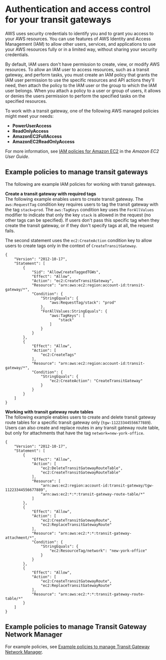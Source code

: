# Authentication and access control for your transit gateways<a name="transit-gateway-authentication-access-control"></a>

AWS uses security credentials to identify you and to grant you access to your AWS resources\. You can use features of AWS Identity and Access Management \(IAM\) to allow other users, services, and applications to use your AWS resources fully or in a limited way, without sharing your security credentials\.

By default, IAM users don't have permission to create, view, or modify AWS resources\. To allow an IAM user to access resources, such as a transit gateway, and perform tasks, you must create an IAM policy that grants the IAM user permission to use the specific resources and API actions they'll need, then attach the policy to the IAM user or the group to which the IAM user belongs\. When you attach a policy to a user or group of users, it allows or denies the users permission to perform the specified tasks on the specified resources\.

To work with a transit gateway, one of the following AWS managed policies might meet your needs:
+ **PowerUserAccess**
+ **ReadOnlyAccess**
+ **AmazonEC2FullAccess**
+ **AmazonEC2ReadOnlyAccess**

For more information, see [IAM policies for Amazon EC2](https://docs.aws.amazon.com/AWSEC2/latest/UserGuide/iam-policies-for-amazon-ec2.html) in the *Amazon EC2 User Guide*\.

## Example policies to manage transit gateways<a name="tgw-example-iam-policies"></a>

The following are example IAM policies for working with transit gateways\.

**Create a transit gateway with required tags**  
The following example enables users to create transit gateway\. The `aws:RequestTag` condition key requires users to tag the transit gateway with the tag `stack=prod`\. The `aws:TagKeys` condition key uses the `ForAllValues` modifier to indicate that only the key `stack` is allowed in the request \(no other tags can be specified\)\. If users don't pass this specific tag when they create the transit gateway, or if they don't specify tags at all, the request fails\.

The second statement uses the `ec2:CreateAction` condition key to allow users to create tags only in the context of `CreateTransitGateway`\. 

```
{
    "Version": "2012-10-17",
    "Statement": [
        {
            "Sid": "AllowCreateTaggedTGWs",
            "Effect": "Allow",
            "Action": "ec2:CreateTransitGateway",
            "Resource": "arn:aws:ec2:region:account-id:transit-gateway/*",
            "Condition": {
                "StringEquals": {
                    "aws:RequestTag/stack": "prod"
                },
                "ForAllValues:StringEquals": {
                    "aws:TagKeys": [
                        "stack"
                    ]
                }
            }
        },
        {
            "Effect": "Allow",
            "Action": [
                "ec2:CreateTags"
            ],
            "Resource": "arn:aws:ec2:region:account-id:transit-gateway/*",
            "Condition": {
                "StringEquals": {
                    "ec2:CreateAction": "CreateTransitGateway"
                }
            }
        }
    ]
}
```

**Working with transit gateway route tables**  
The following example enables users to create and delete transit gateway route tables for a specific transit gateway only \(`tgw-11223344556677889`\)\. Users can also create and replace routes in any transit gateway route table, but only for attachments that have the tag `network=new-york-office`\.

```
{
    "Version": "2012-10-17",
    "Statement": [
        {
            "Effect": "Allow",
            "Action": [
                "ec2:DeleteTransitGatewayRouteTable",
                "ec2:CreateTransitGatewayRouteTable"
            ],
            "Resource": [
                "arn:aws:ec2:region:account-id:transit-gateway/tgw-11223344556677889",
                "arn:aws:ec2:*:*:transit-gateway-route-table/*"
            ]
        },
        {
            "Effect": "Allow",
            "Action": [
                "ec2:CreateTransitGatewayRoute",
                "ec2:ReplaceTransitGatewayRoute"
            ],
            "Resource": "arn:aws:ec2:*:*:transit-gateway-attachment/*",
            "Condition": {
                "StringEquals": {
                    "ec2:ResourceTag/network": "new-york-office"
                }
            }
        },
        {
            "Effect": "Allow",
            "Action": [
                "ec2:CreateTransitGatewayRoute",
                "ec2:ReplaceTransitGatewayRoute"
            ],
            "Resource": "arn:aws:ec2:*:*:transit-gateway-route-table/*"
        }
    ]
}
```

## Example policies to manage Transit Gateway Network Manager<a name="tgw-nm-example-iam-policies"></a>

For example policies, see [Example policies to manage Transit Gateway Network Manager](nm-security-iam.md#nm-example-iam-policies)\.